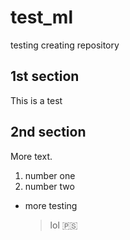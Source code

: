 # test_ml
testing creating repository
## 1st section
This is a test

## 2nd section
More text.
1. number one
2. number two

- more testing

  > lol
🇵🇸
